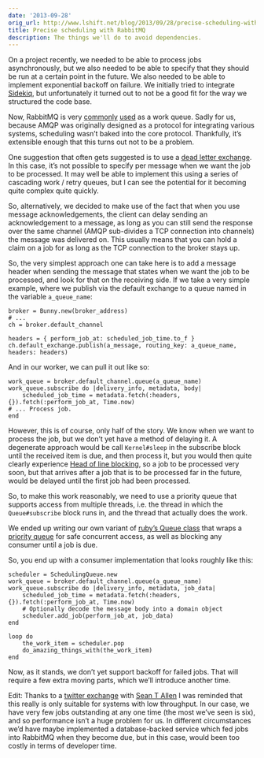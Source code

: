 ```yaml
---
date: '2013-09-28'
orig_url: http://www.lshift.net/blog/2013/09/28/precise-scheduling-with-rabbitmq
title: Precise scheduling with RabbitMQ
description: The things we'll do to avoid dependencies.
---
```

<div class="content" html="http://www.w3.org/1999/xhtml">

On a project recently, we needed to be able to process jobs
asynchronously, but we also needed to be able to specify that they
should be run at a certain point in the future. We also needed to be
able to implement exponential backoff on failure. We initially tried to
integrate [Sidekiq](http://sidekiq.org/), but unfortunately it turned
out to not be a good fit for the way we structured the code base.

<span id="more-1971"></span>

Now, RabbitMQ is very [commonly](http://www.celeryproject.org/)
[used](http://www.rabbitmq.com/tutorials/tutorial-two-python.html) as a
work queue. Sadly for us, because AMQP was originally designed as a
protocol for integrating various systems, scheduling wasn’t baked into
the core protocol. Thankfully, it’s extensible enough that this turns
out not to be a problem.

One suggestion that often gets suggested is to use a [dead letter
exchange](http://yuserinterface.com/dev/2013/01/08/how-to-schedule-delay-messages-with-rabbitmq-using-a-dead-letter-exchange/).
In this case, it’s not possible to specify per message when we want the
job to be processed. It may well be able to implement this using a
series of cascading work / retry queues, but I can see the potential for
it becoming quite complex quite quickly.

So, alternatively, we decided to make use of the fact that when you use
message acknowledgements, the client can delay sending an
acknowledgement to a message, as long as you can still send the response
over the same channel (AMQP sub-divides a TCP connection into channels)
the message was delivered on. This usually means that you can hold a
claim on a job for as long as the TCP connection to the broker stays up.

So, the very simplest approach one can take here is to add a message
header when sending the message that states when we want the job to be
processed, and look for that on the receiving side. If we take a very
simple example, where we publish via the default exchange to a queue
named in the variable `a_queue_name`:

    broker = Bunny.new(broker_address)
    # ...
    ch = broker.default_channel

    headers = { perform_job_at: scheduled_job_time.to_f }
    ch.default_exchange.publish(a_message, routing_key: a_queue_name, headers: headers)

And in our worker, we can pull it out like so:

    work_queue = broker.default_channel.queue(a_queue_name)
    work_queue.subscribe do |delivery_info, metadata, body|
        scheduled_job_time = metadata.fetch(:headers, {}).fetch(:perform_job_at, Time.now)
    # ... Process job.
    end

However, this is of course, only half of the story. We know when we want
to process the job, but we don’t yet have a method of delaying it. A
degenerate approach would be call `Kernel#sleep` in the subscribe block
until the received item is due, and then process it, but you would then
quite clearly experience [Head of line
blocking](http://en.wikipedia.org/wiki/Head-of-line_blocking), so a job
to be processed very soon, but that arrives after a job that is to be
processed far in the future, would be delayed until the first job had
been processed.

So, to make this work reasonably, we need to use a priority queue that
supports access from multiple threads, i.e. the thread in which the
`Queue#subscribe` block runs in, and the thread that actually does the
work.

We ended up writing our own variant of [ruby’s Queue
class](https://github.com/ruby/ruby/blob/v1_9_3_429/lib/thread.rb#L140)
that wraps a [priority queue](https://rubygems.org/gems/PriorityQueue)
for safe concurrent access, as well as blocking any consumer until a job
is due.

So, you end up with a consumer implementation that looks roughly like
this:

    scheduler = SchedulingQueue.new
    work_queue = broker.default_channel.queue(a_queue_name)
    work_queue.subscribe do |delivery_info, metadata, job_data|
        scheduled_job_time = metadata.fetch(:headers, {}).fetch(:perform_job_at, Time.now)
        # Optionally decode the message body into a domain object
        scheduler.add_job(perform_job_at, job_data)
    end

    loop do
        the_work_item = scheduler.pop
        do_amazing_things_with(the_work_item)
    end

Now, as it stands, we don’t yet support backoff for failed jobs. That
will require a few extra moving parts, which we’ll introduce another
time.

Edit: Thanks to a [twitter
exchange](https://twitter.com/crstry/status/384028735626027008) with
[Sean T Allen](https://twitter.com/SeanTAllen) I was reminded that this
really is only suitable for systems with low throughput. In our case, we
have very few jobs outstanding at any one time (the most we’ve seen is
six), and so performance isn’t a huge problem for us. In different
circumstances we’d have maybe implemented a database-backed service
which fed jobs into RabbitMQ when they become due, but in this case,
would been too costly in terms of developer time.

</div>

